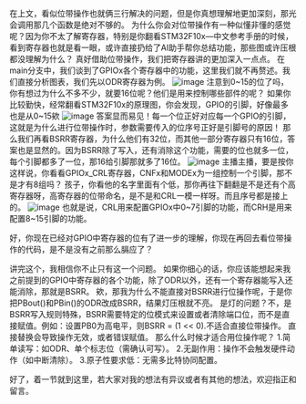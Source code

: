 在上文，看似位带操作也就俩三行解决的问题，但是你真想理解地更加深刻，那光会调用那几个函数是绝对不够的。
为什么你会对位带操作有一种似懂非懂的感觉呢？因为你不太了解寄存器，特别是你翻看STM32F10x—中文参考手册的时候，看到寄存器也就是看一眼，或许直接扔给了AI助手帮你总结功能，那些图或许压根都没理解为什么？
真好借助位带操作，我们把寄存器讲的更加深入一点点。
在main分支中，我们谈到了GPIOx各个寄存器中的功能，这里我们就不再赘述。我们直接分析图表，我们先以ODR寄存器为例。
![image](https://github.com/user-attachments/assets/e1f737f9-0c25-42ea-80ca-5d1962b4a7f5)
注意到0~15的位了吗，你有想过为什么不多不少，就要16位呢？他们是用来控制哪些部件的呢？
如果你比较勤快，经常翻看STM32F10x的原理图，你会发现，GPIO的引脚，好像最多也是从0~15欸
![image](https://github.com/user-attachments/assets/356f5da5-99ff-44c6-b077-357997a6cc34)
答案显而易见！每一个位正好对应每一个GPIO的引脚，这就是为什么进行位带操作时，参数需要传入的位序号正好是引脚号的原因！
那么我们再看BSRR寄存器，为什么他们有32位，而其他一部分寄存器只有16位，答案也是显然的。因为BSRR除了写入，还有消除这个功能，需要的位也就多一位，每个引脚都多了一位，那16给引脚那就多了16位。
![image](https://github.com/user-attachments/assets/47b660ef-78c3-40e7-9637-e28707d3178d)
主播主播，要是按你这样说，你看看GPIOx_CRL寄存器，CNFx和MODEx为一组控制一个引脚，那不是才有8组吗？
孩子，你看他的名字里面有个低，那你再往下翻翻是不是还有个高寄存器呀，高寄存器的位带命名，是不是和CRL一模一样呀。而且序号都是接上的。
![image](https://github.com/user-attachments/assets/674b96f7-4d46-4439-8c70-86bf85f20b95)
也就是说，CRL用来配置GPIOx中0~7引脚的功能，而CRH是用来配置8~15引脚的功能。

好，你现在已经对GPIO中寄存器的位有了进一步的理解，你现在再回去看位带操作的代码，是不是没有之前那么膈应了？

讲完这个，我相信你不止只有这一个问题。
如果你细心的话，你应该能想起来我之前提到的GPIO中寄存器的各个功能，除了ODR以外，还有一个寄存器能写入还能消除，那就是BSRR。
欸，那我为什么不能直接对BSRR进行位操作呢，于是你把PBout()和PBin()的ODR改成BSRR，结果灯压根就不亮。
是灯的问题？不，是BSRR写入规则特殊，BSRR需要特定的位模式来设置或者清除端口位，而不是直接赋值。例如：设置PB0为高电平，则BSRR = (1 << 0).不适合直接位带操作。
直接替换会导致操作无效，或者错误赋值。
那么什么时候才适合用位操作呢？
1.简单读写：如ODR、单个标志位（需确认可写）。
2.无副作用：操作不会触发硬件动作（如中断清除）。
3.原子性要求低：无需多比特协同配置。

好了，着一节就到这里，若大家对我的想法有异议或者有其他的想法，欢迎指正和留言。

